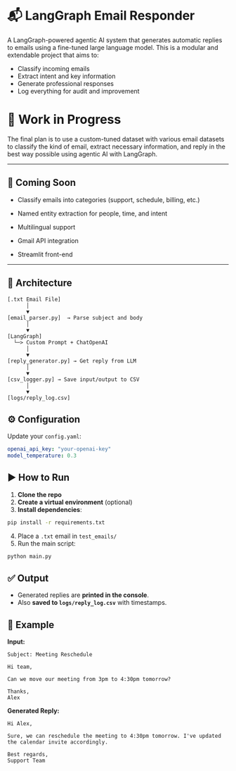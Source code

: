 

# 📬 LangGraph Email Responder

A LangGraph-powered agentic AI system that generates automatic replies to emails using a fine-tuned large language model. This is a modular and extendable project that aims to:

- Classify incoming emails
- Extract intent and key information
- Generate professional responses
- Log everything for audit and improvement

# 🚧 Work in Progress

The final plan is to use a custom-tuned dataset with various email datasets to classify the kind of email, extract necessary information, and reply in the best way possible using agentic AI with LangGraph.

---

🔭 Coming Soon
--------------

*   Classify emails into categories (support, schedule, billing, etc.)
    
*   Named entity extraction for people, time, and intent
    
*   Multilingual support
    
*   Gmail API integration
    
*   Streamlit front-end
    

---

## 🧠 Architecture

```text
[.txt Email File] 
      │
      ▼
[email_parser.py]  → Parse subject and body
      │
      ▼
[LangGraph] 
  └─> Custom Prompt + ChatOpenAI
      │
      ▼
[reply_generator.py] → Get reply from LLM
      │
      ▼
[csv_logger.py] → Save input/output to CSV
      │
      ▼
[logs/reply_log.csv]
```
## ⚙️ Configuration

Update your `config.yaml`:

```yaml
openai_api_key: "your-openai-key"
model_temperature: 0.3
```
## ▶️ How to Run

1.  **Clone the repo**
2.  **Create a virtual environment** (optional)
3.  **Install dependencies**:
```bash
pip install -r requirements.txt
```
4.  Place a `.txt` email in `test_emails/`
5.  Run the main script:

```bash
python main.py
```

## ✅ Output

* Generated replies are **printed in the console**.
* Also **saved to `logs/reply_log.csv`** with timestamps.
    

🧪 Example
----------

**Input:**

```vbnet
Subject: Meeting Reschedule

Hi team,

Can we move our meeting from 3pm to 4:30pm tomorrow?

Thanks,
Alex
```
**Generated Reply:**

```vbnet
Hi Alex,

Sure, we can reschedule the meeting to 4:30pm tomorrow. I've updated the calendar invite accordingly.

Best regards,  
Support Team
```

